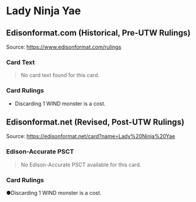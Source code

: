 # Lady Ninja Yae

## Edisonformat.com (Historical, Pre-UTW Rulings)

Source: https://www.edisonformat.com/rulings

### Card Text

> No card text found for this card.

### Card Rulings

*   Discarding 1 WIND monster is a cost.

## Edisonformat.net (Revised, Post-UTW Rulings)

Source: https://edisonformat.net/card?name=Lady%20Ninja%20Yae

### Edison-Accurate PSCT

> No Edison-Accurate PSCT available for this card.

### Card Rulings

●Discarding 1 WIND monster is a cost.
            
